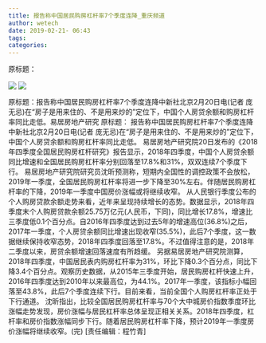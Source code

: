 ```yaml
---
title: 报告称中国居民购房杠杆率7个季度连降_重庆频道
author: wetech
date: 2019-02-21- 06:43
tags: 
categories: 
---
```

原标题：
<!-- more -->
                
<img align="center" border="0" src="http://p1.ifengimg.com/a/2019_08/75b50a8f14ce534_size80_w540_h359.jpg" />
                
<img align="center" border="0" src="http://p2.ifengimg.com/a/2016/0810/204c433878d5cf9size1_w16_h16.png" />
            
原标题：报告称中国居民购房杠杆率7个季度连降中新社北京2月20日电(记者 庞无忌)在“房子是用来住的、不是用来炒的”定位下，中国个人房贷余额和购房杠杆率同比走低。易居房地产研究
原标题：
报告称中国居民购房杠杆率7个季度连降
中新社北京2月20日电(记者 庞无忌)在“房子是用来住的、不是用来炒的”定位下，中国个人房贷余额和购房杠杆率同比走低。
易居房地产研究院20日发布的《2018年四季度全国居民购房杠杆研究》报告显示，2018年四季度，中国个人房贷余额同比增速和全国居民购房杠杆率分别回落至17.8%和31%，双双连续7个季度下行。
易居房地产研究院研究员沈昕预测称，短期内全国性的调控政策不会放松，2019年一季度，全国居民购房杠杆率将进一步下降至30%左右。伴随居民购房杠杆率的下降，2019年一季度中国房价涨幅或将继续收窄。
从人民银行季度公布的个人购房贷款余额走势来看，近年来呈现持续增长的态势。数据显示，2018年四季度末个人购房贷款余额25.75万亿元(人民币，下同)，同比增长17.8%，增速比三季度低0.1个百分点。自2016年四季度达到过去5年的增速高位(36.8%)之后，2017年一季度，个人房贷余额同比增速出现收窄(35.5%)，此后7个季度，这一数据继续保持收窄态势，2018年四季度回落至17.8%。不过值得注意的是，2018年二季度以来，房贷余额增速回落速度有所趋缓。
另据易居房地产研究院测算，2018年四季度，中国居民表内购房杠杆率为31%，环比下降0.3个百分点，同比下降3.4个百分点。观察历史数据，从2015年三季度开始，居民购房杠杆快速上升，2016年四季度达到2010年以来最高位，为44.1%。2017年一季度，该指标小幅回落至43.8%，此后7个季度连续下行。目前来看，当前全国个人购房杠杆率正处于下行通道。
沈昕指出，比较全国居民购房杠杆率与70个大中城房价指数季度环比涨幅走势发现，房价涨幅与居民杠杆率总体呈现正相关关系。2018年四季度，杠杆率和房价指数涨幅同步下行。随着居民购房杠杆率下降，预计2019年一季度房价涨幅将继续收窄。(完)
[责任编辑：程竹青]
            
